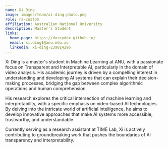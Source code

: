```yaml
---
name: Xi Ding
image: images/team/xi-ding-photo.png
role: ra-custom
affiliation: Australian National University
description: Master's Student
links:
  home-page: https://darcyddx.github.io/
  email: xi.ding1@anu.edu.au
  linkedin: xi-ding-23a814296
---
```


Xi Ding is a master's student in Machine Learning at ANU, with a passionate focus on Transparent and Interpretable AI, particularly in the domain of video analysis. His academic journey is driven by a compelling interest in understanding and developing AI systems that can explain their decision-making processes, bridging the gap between complex algorithmic operations and human comprehension.

His research explores the critical intersection of machine learning and interpretability, with a specific emphasis on video-based AI technologies. By delving into the intricate world of artificial intelligence, he aims to develop innovative approaches that make AI systems more accessible, trustworthy, and understandable. 

Currently serving as a research assistant at TIME Lab, Xi is actively contributing to groundbreaking work that pushes the boundaries of AI transparency and interpretability.
